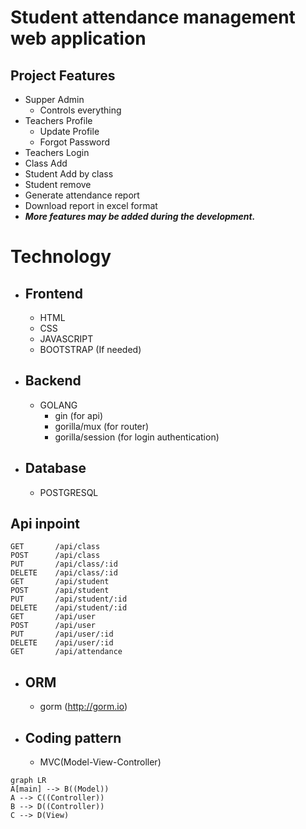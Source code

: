 # Student attendance management web application

## Project Features

- Supper Admin
  - Controls everything
- Teachers Profile
  - Update Profile
  - Forgot Password
- Teachers Login
- Class Add
- Student Add by class
- Student remove
- Generate attendance report
- Download report in excel format
- **_More features may be added during the development._**

# Technology

- ## Frontend

  - HTML
  - CSS
  - JAVASCRIPT
  - BOOTSTRAP (If needed)

- ## Backend
  - GOLANG
    - gin (for api)
    - gorilla/mux (for router)
    - gorilla/session (for login authentication)
- ## Database

  - POSTGRESQL

## Api inpoint

```
GET       /api/class                
POST      /api/class              
PUT       /api/class/:id            
DELETE    /api/class/:id           
GET       /api/student              
POST      /api/student              
PUT       /api/student/:id         
DELETE    /api/student/:id          
GET       /api/user                 
POST      /api/user                 
PUT       /api/user/:id            
DELETE    /api/user/:id             
GET       /api/attendance  
```

- ## ORM

  - gorm (http://gorm.io)

- ## Coding pattern
  - MVC(Model-View-Controller)

```mermaid
graph LR
A[main] --> B((Model))
A --> C((Controller))
B --> D((Controller))
C --> D(View)
```

